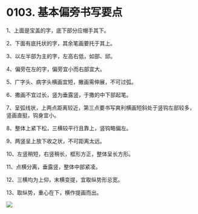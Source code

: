 # 0103. 基本偏旁书写要点

1、上面是宝盖的字，底下部分应帽手其下。

2、下面有底托状的字，其余笔画要托于其上。

3、以左半部为主的字，左高右低，如部、邱。

4、偏旁在左的字，偏旁宜小而右部宜大。

5、广字头、病字头横画宜短，撇画需伸展，不可过弧。

6、撒画不宜过长，竖为垂露竖，于撒的中下部起笔。

7、呈弧线状，上两点距离较近，第三点要书写爽利横画短斜处于竖钩左部较多，竖画直挺，钩身宜小。

8、整体上紧下松，三横较平行且靠上，竖钩略偏左。

9、两竖呈上放下收之状，不可距离太远。

10、左竖稍短，右竖稍长，框形方正，整体呈长方形。

11、点横分离，垂露竖，整体中部紧凌。

12、三横均为上仰，末横变提，宜取纵势形忌宽。

13、取纵势，重心在下，横作提画而出。

![](https://raw.githubusercontent.com/dalong0514/selfstudy/master/图片链接/碎片图片/2019016.PNG)